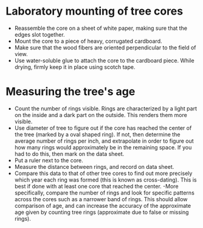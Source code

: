 # Laboratory mounting of tree cores

- Reassemble the core on a sheet of white paper, making sure that the edges slot together.
- Mount the core to a piece of heavy, corrugated cardboard. 
- Make sure that the wood fibers are oriented perpendicular to the field of view.
- Use water-soluble glue to attach the core to the cardboard piece. While drying, firmly keep it in place using scotch tape.

# Measuring the tree's age

- Count the number of rings  visible. Rings are characterized by a light part on the inside and a dark part on the outside. This renders them more visible.
- Use diameter of tree to figure out if the core has reached the center of the tree (marked by a oval shaped ring). If not, then determine the average number of rings per inch, and extrapolate in order to figure out how many rings would approximately be in the remaining space. If you had to do this, then mark on the data sheet.
- Put a ruler next to the core.
- Measure the distance between rings, and record on data sheet.
- Compare this data to that of other tree cores to find out more precisely which year each ring was formed (this is known as cross-dating). This is best if done with at least one core that reached the center.
 -More specifically, compare the number of rings and look for specific patterns across the cores such as a narrower band of rings. This should allow comparison of age, and can increase the accuracy of the approximate age given by counting tree rings (approximate due to false or missing rings).
